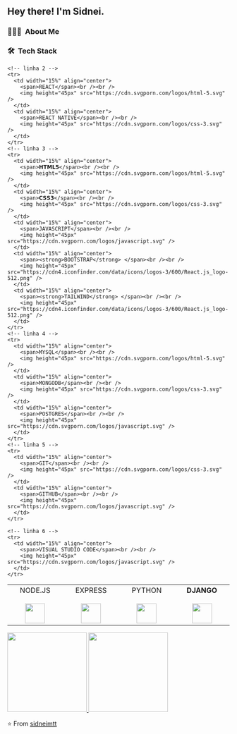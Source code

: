 <!--
**sidneimtt/sidneimtt** is a ✨ _special_ ✨ repository because its `README.md` (this file) appears on your GitHub profile.

Here are some ideas to get you started:

- 🔭 I’m currently working on ...
- 🌱 I’m currently learning ...
- 👯 I’m looking to collaborate on ...
- 🤔 I’m looking for help with ...
- 💬 Ask me about ...
- 📫 How to reach me: ...
- 😄 Pronouns: ...
- ⚡ Fun fact: ...

<img src="https://raw.githubusercontent.com/AVS1508/AVS1508/master/assets/Aditya%20Vikram%20Singh%20Banner.png">
-->

<h2> Hey there! I'm Sidnei.</h2>

<h3> 👨🏻‍💻 &nbsp;About Me </h3>

<h3> 🛠 &nbsp;Tech Stack</h3>
<table>
  <tbody>
    <!-- linha 1 -->
    <tr valign="top">
      <td width="15%" align="center">
        <span>NODE.JS</span><br /><br />
        <img height="45px" src="https://cdn.svgporn.com/logos/html-5.svg" />
      </td>
      <td width="15%" align="center">
        <span>EXPRESS</span><br /><br />
        <img height="45px" src="https://cdn.svgporn.com/logos/css-3.svg" />
      </td>
      <td width="15%" align="center">
        <span>PYTHON</span><br /><br />
        <img height="45px" src="https://cdn.svgporn.com/logos/javascript.svg" />
      </td>
      <td width="15%" align="center">
        <span><strong>DJANGO</strong> </span><br /><br />
        <img height="45px" src="https://cdn4.iconfinder.com/data/icons/logos-3/600/React.js_logo-512.png" />
      </td>
    </tr>

    <!-- linha 2 -->
    <tr>
      <td width="15%" align="center">
        <span>REACT</span><br /><br />
        <img height="45px" src="https://cdn.svgporn.com/logos/html-5.svg" />
      </td>
      <td width="15%" align="center">
        <span>REACT NATIVE</span><br /><br />
        <img height="45px" src="https://cdn.svgporn.com/logos/css-3.svg" />
      </td>
    </tr>
    <!-- linha 3 -->
    <tr>
      <td width="15%" align="center">
        <span>𝗛𝗧𝗠𝗟𝟱</span><br /><br />
        <img height="45px" src="https://cdn.svgporn.com/logos/html-5.svg" />
      </td>
      <td width="15%" align="center">
        <span>𝗖𝗦𝗦𝟯</span><br /><br />
        <img height="45px" src="https://cdn.svgporn.com/logos/css-3.svg" />
      </td>
      <td width="15%" align="center">
        <span>JAVASCRIPT</span><br /><br />
        <img height="45px" src="https://cdn.svgporn.com/logos/javascript.svg" />
      </td>
      <td width="15%" align="center">
        <span><strong>BOOTSTRAP</strong> </span><br /><br />
        <img height="45px" src="https://cdn4.iconfinder.com/data/icons/logos-3/600/React.js_logo-512.png" />
      </td>
      <td width="15%" align="center">
        <span><strong>TAILWIND</strong> </span><br /><br />
        <img height="45px" src="https://cdn4.iconfinder.com/data/icons/logos-3/600/React.js_logo-512.png" />
      </td>
    </tr>
    <!-- linha 4 -->
    <tr>
      <td width="15%" align="center">
        <span>MYSQL</span><br /><br />
        <img height="45px" src="https://cdn.svgporn.com/logos/html-5.svg" />
      </td>
      <td width="15%" align="center">
        <span>MONGODB</span><br /><br />
        <img height="45px" src="https://cdn.svgporn.com/logos/css-3.svg" />
      </td>
      <td width="15%" align="center">
        <span>POSTGRES</span><br /><br />
        <img height="45px" src="https://cdn.svgporn.com/logos/javascript.svg" />
      </td>
    </tr>
    <!-- linha 5 -->
    <tr>
      <td width="15%" align="center">
        <span>GIT</span><br /><br />
        <img height="45px" src="https://cdn.svgporn.com/logos/css-3.svg" />
      </td>
      <td width="15%" align="center">
        <span>GITHUB</span><br /><br />
        <img height="45px" src="https://cdn.svgporn.com/logos/javascript.svg" />
      </td>
    </tr>

    <!-- linha 6 -->
    <tr>
      <td width="15%" align="center">
        <span>VISUAL STUDIO CODE</span><br /><br />
        <img height="45px" src="https://cdn.svgporn.com/logos/javascript.svg" />
      </td>
    </tr>
  </tbody>
</table>

<a href="https://github.com/sidneimtt">
  <img height="180em" src="https://github-readme-stats.vercel.app/api?username=sidneimtt&show_icons=true" />
  <img height="180em" src="https://github-readme-stats.vercel.app/api/top-langs/?username=sidneimtt&layout=compact" />
</a>

<br/>

<!--  
<h3> 🤝🏻 &nbsp;Connect with Me </h3>

<p align="center">
<a href="https://www.adityavsingh.com/"><img alt="Website" src="https://img.shields.io/badge/Website-www.adityavsingh.com-blue?style=flat-square&logo=google-chrome"></a>
<a href="https://www.linkedin.com/in/AVS1508/"><img alt="LinkedIn" src="https://img.shields.io/badge/LinkedIn-Aditya%20Vikram%20Singh-blue?style=flat-square&logo=linkedin"></a>
<a href="https://www.instagram.com/adityavs_/"><img alt="Instagram" src="https://img.shields.io/badge/Instagram-adityavs__-blue?style=flat-square&logo=instagram"></a>
<a href="mailto:avsingh@umass.edu"><img alt="Email" src="https://img.shields.io/badge/Email-avsingh@umass.edu-blue?style=flat-square&logo=gmail"></a>
</p>

-->

⭐️ From [sidneimtt](https://github.com/sidneimtt)
